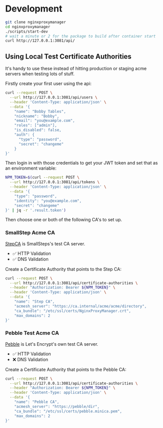 # Development

```bash
git clone nginxproxymanager
cd nginxproxymanager
./scripts/start-dev
# wait a minute or 2 for the package to build after container start
curl http://127.0.0.1:3081/api/
```

## Using Local Test Certificate Authorities

It's handy to use these instead of hitting production or staging acme servers
when testing lots of stuff.

Firstly create your first user using the api:

```bash
curl --request POST \
  --url http://127.0.0.1:3081/api/users \
  --header 'Content-Type: application/json' \
  --data '{
    "name": "Bobby Tables",
    "nickname": "Bobby",
    "email": "you@example.com",
    "roles": ["admin"],
    "is_disabled": false,
    "auth": {
      "type": "password",
      "secret": "changeme"
    }
}'
```

Then login in with those credentials to get your JWT token and set
that as an environment variable:

```bash
NPM_TOKEN=$(curl --request POST \
  --url http://127.0.0.1:3081/api/tokens \
  --header 'Content-Type: application/json' \
  --data '{
    "type": "password",
    "identity": "you@example.com",
    "secret": "changeme"
}' | jq -r '.result.token')
```

Then choose one or both of the following CA's to set up.

### SmallStep Acme CA

[StepCA](https://github.com/smallstep/certificates) is SmallSteps's test CA server.

- ✅ HTTP Validation
- ✅ DNS Validation

Create a Certificate Authority that points to the Step CA:

```bash
curl --request POST \
  --url http://127.0.0.1:3081/api/certificate-authorities \
  --header "Authorization: Bearer ${NPM_TOKEN}" \
  --header 'Content-Type: application/json' \
  --data '{
    "name": "Step CA",
    "acmesh_server": "https://ca.internal/acme/acme/directory",
    "ca_bundle": "/etc/ssl/certs/NginxProxyManager.crt",
    "max_domains": 2
}'
```

### Pebble Test Acme CA

[Pebble](https://github.com/letsencrypt/pebble) is Let's Encrypt's own test CA server.

- ✅ HTTP Validation
- ❌ DNS Validation

Create a Certificate Authority that points to the Pebble CA:

```bash
curl --request POST \
  --url http://127.0.0.1:3081/api/certificate-authorities \
  --header "Authorization: Bearer ${NPM_TOKEN}" \
  --header 'Content-Type: application/json' \
  --data '{
    "name": "Pebble CA",
    "acmesh_server": "https://pebble/dir",
    "ca_bundle": "/etc/ssl/certs/pebble.minica.pem",
    "max_domains": 2
}'
```
